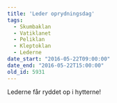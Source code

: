 ```yaml
---
title: 'Leder oprydningsdag'
tags:
  - Skumbaklan
  - Vatiklanet
  - Peliklan
  - Kleptoklan
  - Lederne
date_start: "2016-05-22T09:00:00"
date_end: "2016-05-22T15:00:00"
old_id: 5931
---
```

Lederne får ryddet op i hytterne!